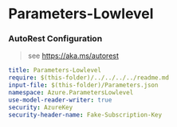 # Parameters-Lowlevel
### AutoRest Configuration
> see https://aka.ms/autorest

``` yaml
title: Parameters-Lowlevel
require: $(this-folder)/../../../../readme.md
input-file: $(this-folder)/Parameters.json
namespace: Azure.ParametersLowlevel
use-model-reader-writer: true
security: AzureKey
security-header-name: Fake-Subscription-Key
```
